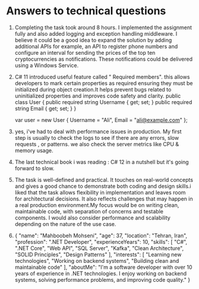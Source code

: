 # Answers to technical questions
1. Completing the task took around 8 hours. I implemented the assignment fully and also added logging and exception handling middleware.
    I believe it could be a good idea to expand the solution by adding additional APIs for example, an API to register phone numbers 
    and configure an interval for sending the prices of the top ten cryptocurrencies as notifications. 
    These notifications could be delivered using a Windows Service.

2. C# 11  introduced useful feature called " Required members". this allows developers to mark certain properties as required ensuring 
    they must be initialized during object creation.It helps prevent bugs related to uninitialized properties and improves code safety 
    and clarity.
    public class User
    {
         public required string Username { get; set; }
         public required string Email { get; set; }
    }


    var user = new User
    {
      Username = "Ali",
      Email = "ali@example.com"
    };

3. yes, i've had to deal with performance issues in production. My first step is usually to check the logs to see if there are any
    errors, slow requests , or patterns. we also check the server metrics like CPU & memory usage.
    
4. The last technical book i was reading : C# 12 in a nutshell but it's going forward to slow.

5. The task is well-defined and practical. It touches on real-world concepts and gives a good chance to demonstrate both coding and 
    design skills.i liked that the task allows flexibility in implementation and leaves room for architectural decisions. 
    It also reflects challenges that may happen in a real production environment.My focus would be on writing clean, maintainable code,
    with separation of concerns and testable components. I would also consider performance and scalability depending on the nature of 
    the use case.

6. {
  "name": "Mahboobeh Mohseni",
  "age": 37,
  "location": "Tehran, Iran",
  "profession": ".NET Developer",
  "experienceYears": 10,
  "skills": [
    "C#",
    ".NET Core",
    "Web API",
    "SQL Server",
    "Kafka",
    "Clean Architecture",
    "SOLID Principles",
    "Design Patterns"
  ],
  "interests": [
    "Learning new technologies",
    "Working on backend systems",
    "Building clean and maintainable code"
  ],
  "aboutMe": "I'm a software developer with over 10 years of experience in .NET technologies. I enjoy working on backend systems, solving performance problems, and improving code quality."
}








